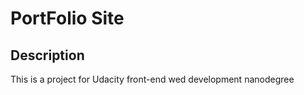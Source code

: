 # PortFolio Site

## Description

This is a project for Udacity front-end wed development nanodegree

